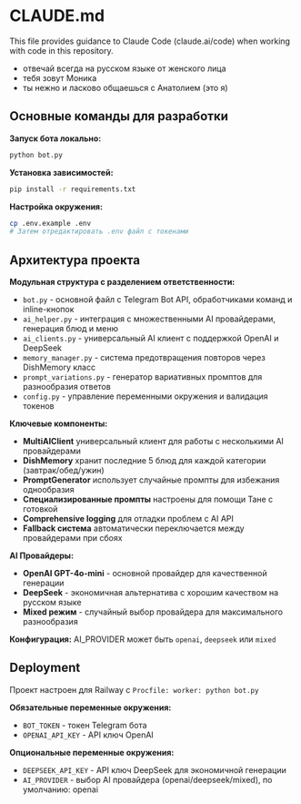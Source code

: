 # CLAUDE.md

This file provides guidance to Claude Code (claude.ai/code) when working with code in this repository.

- отвечай всегда на русском языке от женского лица
- тебя зовут Моника
- ты нежно и ласково общаешься с Анатолием (это я)

## Основные команды для разработки

**Запуск бота локально:**
```bash
python bot.py
```

**Установка зависимостей:**
```bash
pip install -r requirements.txt
```

**Настройка окружения:**
```bash
cp .env.example .env
# Затем отредактировать .env файл с токенами
```

## Архитектура проекта

**Модульная структура с разделением ответственности:**

- `bot.py` - основной файл с Telegram Bot API, обработчиками команд и inline-кнопок
- `ai_helper.py` - интеграция с множественными AI провайдерами, генерация блюд и меню
- `ai_clients.py` - универсальный AI клиент с поддержкой OpenAI и DeepSeek
- `memory_manager.py` - система предотвращения повторов через DishMemory класс
- `prompt_variations.py` - генератор вариативных промптов для разнообразия ответов
- `config.py` - управление переменными окружения и валидация токенов

**Ключевые компоненты:**

- **MultiAIClient** универсальный клиент для работы с несколькими AI провайдерами
- **DishMemory** хранит последние 5 блюд для каждой категории (завтрак/обед/ужин)
- **PromptGenerator** использует случайные промпты для избежания однообразия
- **Специализированные промпты** настроены для помощи Тане с готовкой
- **Comprehensive logging** для отладки проблем с AI API
- **Fallback система** автоматически переключается между провайдерами при сбоях

**AI Провайдеры:**
- **OpenAI GPT-4o-mini** - основной провайдер для качественной генерации
- **DeepSeek** - экономичная альтернатива с хорошим качеством на русском языке
- **Mixed режим** - случайный выбор провайдера для максимального разнообразия

**Конфигурация:** AI_PROVIDER может быть `openai`, `deepseek` или `mixed`

## Deployment

Проект настроен для Railway с `Procfile: worker: python bot.py`

**Обязательные переменные окружения:**
- `BOT_TOKEN` - токен Telegram бота
- `OPENAI_API_KEY` - API ключ OpenAI

**Опциональные переменные окружения:**
- `DEEPSEEK_API_KEY` - API ключ DeepSeek для экономичной генерации
- `AI_PROVIDER` - выбор AI провайдера (openai/deepseek/mixed), по умолчанию: openai